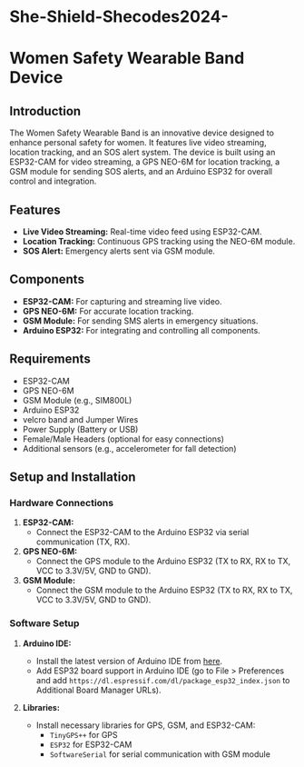 # She-Shield-Shecodes2024-
# Women Safety Wearable Band Device

## Introduction
The Women Safety Wearable Band is an innovative device designed to enhance personal safety for women. It features live video streaming, location tracking, and an SOS alert system. The device is built using an ESP32-CAM for video streaming, a GPS NEO-6M for location tracking, a GSM module for sending SOS alerts, and an Arduino ESP32 for overall control and integration.

## Features
- **Live Video Streaming:** Real-time video feed using ESP32-CAM.
- **Location Tracking:** Continuous GPS tracking using the NEO-6M module.
- **SOS Alert:** Emergency alerts sent via GSM module.

## Components
- **ESP32-CAM:** For capturing and streaming live video.
- **GPS NEO-6M:** For accurate location tracking.
- **GSM Module:** For sending SMS alerts in emergency situations.
- **Arduino ESP32:** For integrating and controlling all components.

## Requirements
- ESP32-CAM
- GPS NEO-6M
- GSM Module (e.g., SIM800L)
- Arduino ESP32
- velcro band and Jumper Wires
- Power Supply (Battery or USB)
- Female/Male Headers (optional for easy connections)
- Additional sensors (e.g., accelerometer for fall detection)

## Setup and Installation

### Hardware Connections
1. **ESP32-CAM:**
    - Connect the ESP32-CAM to the Arduino ESP32 via serial communication (TX, RX).
2. **GPS NEO-6M:**
    - Connect the GPS module to the Arduino ESP32 (TX to RX, RX to TX, VCC to 3.3V/5V, GND to GND).
3. **GSM Module:**
    - Connect the GSM module to the Arduino ESP32 (TX to RX, RX to TX, VCC to 3.3V/5V, GND to GND).

### Software Setup
1. **Arduino IDE:**
    - Install the latest version of Arduino IDE from [here](https://www.arduino.cc/en/software).
    - Add ESP32 board support in Arduino IDE (go to File > Preferences and add `https://dl.espressif.com/dl/package_esp32_index.json` to Additional Board Manager URLs).

2. **Libraries:**
    - Install necessary libraries for GPS, GSM, and ESP32-CAM:
      - `TinyGPS++` for GPS
      - `ESP32` for ESP32-CAM
      - `SoftwareSerial` for serial communication with GSM module


